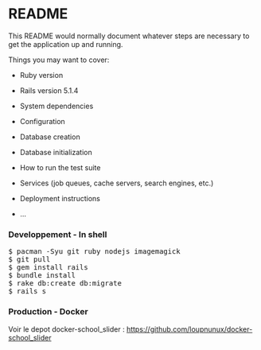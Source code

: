 # README

This README would normally document whatever steps are necessary to get the
application up and running.

Things you may want to cover:

* Ruby version

* Rails version
5.1.4

* System dependencies

* Configuration

* Database creation

* Database initialization

* How to run the test suite

* Services (job queues, cache servers, search engines, etc.)

* Deployment instructions

* ...



### Developpement - In shell
<pre>
$ pacman -Syu git ruby nodejs imagemagick
$ git pull
$ gem install rails
$ bundle install
$ rake db:create db:migrate
$ rails s
</pre>

### Production - Docker
Voir le depot docker-school_slider : https://github.com/loupnunux/docker-school_slider

